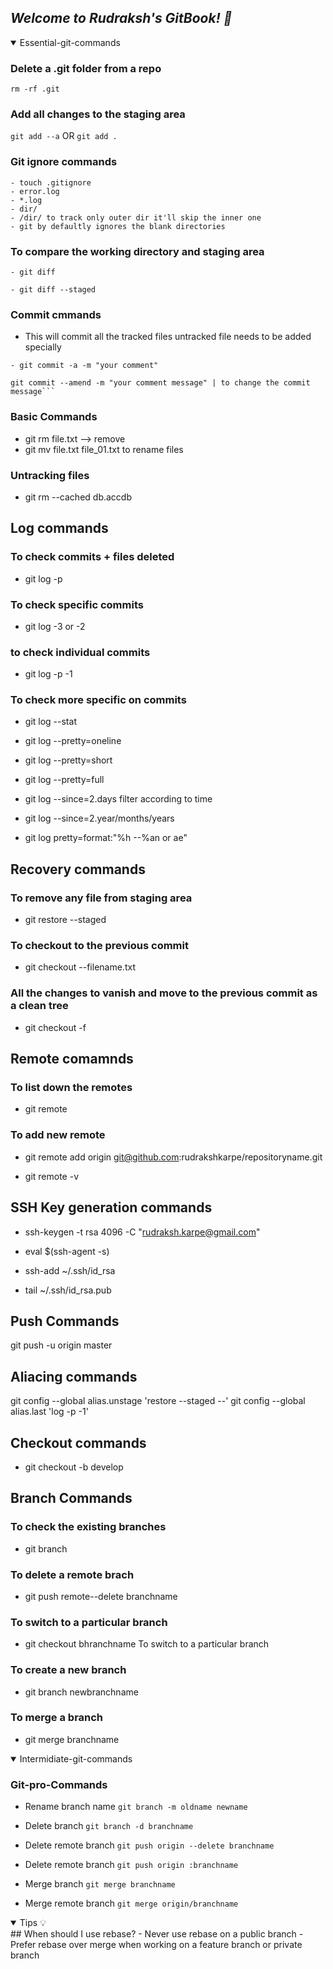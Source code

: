 ## *Welcome to Rudraksh's GitBook! 📖*

<!-- - [Essential-git-commands](essential-git-commands.md) -->

<details open>
<summary>Essential-git-commands</summary>

### Delete a .git folder from a repo
```rm -rf .git ```

### Add all changes to the staging area
```git add --a``` OR ```git add .```

### Git ignore commands
```
- touch .gitignore
- error.log
- *.log
- dir/
- /dir/ to track only outer dir it'll skip the inner one
- git by defaultly ignores the blank directories
```

### To compare the working  directory and staging area
```
- git diff 
```
```
- git diff --staged
```
### Commit cmmands
- This will commit all the tracked files untracked file needs to be added specially
```
- git commit -a -m "your comment"
```

```
git commit --amend -m "your comment message" | to change the commit message```
```

### Basic Commands 
- git rm file.txt --> remove
- git mv file.txt file_01.txt  to rename files

### Untracking files

- git rm --cached db.accdb 

## Log commands

### To check commits + files deleted
- git log -p  

### To check specific commits
- git log -3 or -2 

### to check individual commits
- git log -p -1  

### To check more specific on commits
- git log --stat  

- git log --pretty=oneline
- git log --pretty=short
- git log --pretty=full
- git log --since=2.days  filter according to time
- git log --since=2.year/months/years
- git log pretty=format:"%h --%an or ae"



## Recovery commands

### To remove any file from staging area
- git restore --staged  

### To checkout to the previous commit
- git checkout --filename.txt 

### All the changes to vanish and move to the previous commit as a clean tree
- git checkout -f  


## Remote comamnds 

### To list down the remotes
- git remote

### To add new remote
- git remote add origin git@github.com:rudrakshkarpe/repositoryname.git


- git remote -v

## SSH Key generation commands

- ssh-keygen -t rsa 4096 -C "rudraksh.karpe@gmail.com"

- eval $(ssh-agent -s)

- ssh-add ~/.ssh/id_rsa

- tail ~/.ssh/id_rsa.pub

## Push Commands 
git push -u origin master

## Aliacing commands
git config --global alias.unstage 'restore --staged --'
git config --global alias.last 'log -p -1'

## Checkout commands

- git checkout -b develop 

## Branch Commands
### To check the existing branches
- git branch 

### To delete a remote brach
- git push remote--delete branchname  

### To switch to a particular branch
- git checkout bhranchname  To switch to a particular branch

### To create a new branch
- git branch newbranchname  

### To merge a branch
- git merge branchname  
  
</details>

<!-- - [Intermidiate-git-commands](essential-git-commands.md) -->
<details open>
<summary>Intermidiate-git-commands</summary>

### Git-pro-Commands 

- Rename branch name
``` git branch -m oldname newname ```

- Delete branch
``` git branch -d branchname ```

- Delete remote branch
``` git push origin --delete branchname ```

- Delete remote branch
``` git push origin :branchname ```

- Merge branch
``` git merge branchname ```

- Merge remote branch
``` git merge origin/branchname ```

</details>

<!-- - [Tips 💡](tips.md) -->
<details open>
<summary>Tips 💡</summary>
## When should I use rebase?
- Never use rebase on a public branch
- Prefer rebase over merge when working on a feature branch or private branch
  
</details>